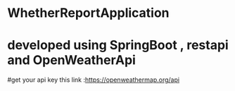 # WhetherReportApplication
# developed using SpringBoot , restapi and OpenWeatherApi
#get your api key this link :https://openweathermap.org/api
